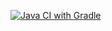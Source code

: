 [![Java CI with Gradle](https://github.com/OlgaBrazh/WebInterface/actions/workflows/gradle.yml/badge.svg)](https://github.com/OlgaBrazh/WebInterface/actions/workflows/gradle.yml)
